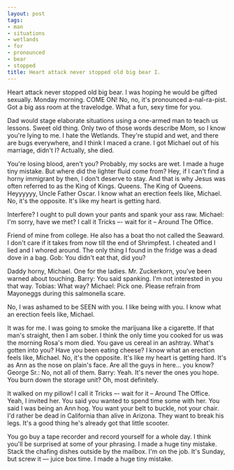 ```yaml
---
layout: post
tags:
- man
- situations
- wetlands
- for
- pronounced
- bear
- stopped
title: Heart attack never stopped old big bear I.
---
```


Heart attack never stopped old big bear. I was hoping he would be gifted sexually. Monday morning. COME ON! No, no, it's pronounced a-nal-ra-pist. Got a big ass room at the travelodge.  What a fun, sexy time for you. 

Dad would stage elaborate situations using a one-armed man to teach us lessons. Sweet old thing. Only two of those words describe Mom, so I know you're lying to me. I hate the Wetlands. They're stupid and wet, and there are bugs everywhere, and I think I maced a crane. I got Michael out of his marriage, didn't I? Actually, she died. 

You're losing blood, aren't you? Probably, my socks are wet. I made a huge tiny mistake. But where did the lighter fluid come from? Hey, if I can't find a horny immigrant by then, I don't deserve to stay. And that is why Jesus was often referred to as the King of Kings. Queens. The King of Queens. Heyyyyyy, Uncle Father Oscar. I know what an erection feels like, Michael. No, it's the opposite. It's like my heart is getting hard. 

Interfere? I ought to pull down your pants and spank your ass raw. Michael: I'm sorry, have we met? I call it Tricks –- wait for it – Around The Office. 

Friend of mine from college. He also has a boat tho not called the Seaward. I don't care if it takes from now till the end of Shrimpfest. I cheated and I lied and I whored around. The only thing I found in the fridge was a dead dove in a bag. Gob: You didn't eat that, did you? 

Daddy horny, Michael. One for the ladies. Mr. Zuckerkorn, you've been warned about touching. Barry: You said spanking. I'm not interested in you that way. Tobias: What way? Michael: Pick one. Please refrain from Mayoneggs during this salmonella scare. 

No, I was ashamed to be SEEN with you. I like being with you. I know what an erection feels like, Michael. 

It was for me. I was going to smoke the marijuana like a cigarette. If that man's straight, then I am sober. I think the only time you cooked for us was the morning Rosa's mom died. You gave us cereal in an ashtray. What's gotten into you? Have you been eating cheese? I know what an erection feels like, Michael. No, it's the opposite. It's like my heart is getting hard. It's as Ann as the nose on plain's face. Are all the guys in here… you know? George Sr.: No, not all of them. Barry: Yeah. It's never the ones you hope. You burn down the storage unit? Oh, most definitely. 

It walked on my pillow! I call it Tricks –- wait for it – Around The Office. Yeah, I invited her. You said you wanted to spend time some with her. You said I was being an Ann hog. You want your belt to buckle, not your chair. I'd rather be dead in California than alive in Arizona. They want to break his legs. It's a good thing he's already got that little scooter. 

You go buy a tape recorder and record yourself for a whole day. I think you'll be surprised at some of your phrasing. I made a huge tiny mistake. Stack the chafing dishes outside by the mailbox. I'm on the job. It's Sunday, but screw it — juice box time. I made a huge tiny mistake. 

